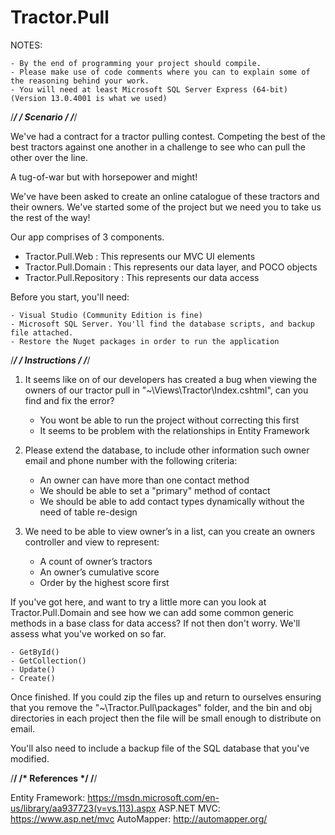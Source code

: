 # Tractor.Pull

NOTES:

	- By the end of programming your project should compile.
	- Please make use of code comments where you can to explain some of the reasoning behind your work.
	- You will need at least Microsoft SQL Server Express (64-bit) (Version 13.0.4001 is what we used)

	
/************/
/* Scenario */
/************/

We've had a contract for a tractor pulling contest. Competing the best of the best tractors against one another in a challenge to see who can pull the other over the line.

A tug-of-war but with horsepower and might!

We've have been asked to create an online catalogue of these tractors and their owners. We've started some of the project but we need you to take us the rest of the way!

Our app comprises of 3 components.

 - Tractor.Pull.Web : This represents our MVC UI elements
 - Tractor.Pull.Domain : This represents our data layer, and POCO objects
 - Tractor.Pull.Repository : This represents our data access

Before you start, you'll need:

	- Visual Studio (Community Edition is fine)
	- Microsoft SQL Server. You'll find the database scripts, and backup file attached.
	- Restore the Nuget packages in order to run the application

	
/****************/
/* Instructions */
/****************/

1. It seems like on of our developers has created a bug when viewing the owners of our tractor pull in "~\Views\Tractor\Index.cshtml", can you find and fix the error? 
	- You wont be able to run the project without correcting this first
	- It seems to be problem with the relationships in Entity Framework

2. Please extend the database, to include other information such owner email and phone number with the following criteria:
	- An owner can have more than one contact method
	- We should be able to set a "primary" method of contact 
	- We should be able to add contact types dynamically without the need of table re-design

3. We need to be able to view owner’s in a list, can you create an owners controller and view to represent:
	- A count of owner’s tractors
	- An owner’s cumulative score
	- Order by the highest score first

If you've got here, and want to try a little more can you look at Tractor.Pull.Domain and see how we can add some common generic methods in a base class for data access? If not then don't worry. We'll assess what you've worked on so far.

	- GetById()
	- GetCollection()
	- Update()
	- Create()


Once finished. If you could zip the files up and return to ourselves ensuring that you remove the "~\Tractor.Pull\packages" folder, and the bin and obj directories in each project then the file will be small enough to distribute on email.

You'll also need to include a backup file of the SQL database that you've modified.

		
/**************/
/* References */
/**************/

Entity Framework:	https://msdn.microsoft.com/en-us/library/aa937723(v=vs.113).aspx
ASP.NET MVC:		https://www.asp.net/mvc
AutoMapper:			http://automapper.org/

